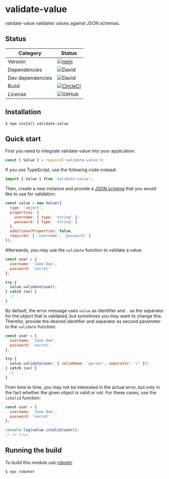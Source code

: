 # validate-value

validate-value validates values against JSON schemas.

## Status

| Category         | Status                                                                                                                                                   |
| ---------------- | -------------------------------------------------------------------------------------------------------------------------------------------------------- |
| Version          | [![npm](https://img.shields.io/npm/v/validate-value)](https://www.npmjs.com/package/validate-value)                                                      |
| Dependencies     | ![David](https://img.shields.io/david/thenativeweb/validate-value)                                                                                       |
| Dev dependencies | ![David](https://img.shields.io/david/dev/thenativeweb/validate-value)                                                                                   |
| Build            | [![CircleCI](https://img.shields.io/circleci/build/github/thenativeweb/validate-value)](https://circleci.com/gh/thenativeweb/validate-value/tree/master) |
| License          | ![GitHub](https://img.shields.io/github/license/thenativeweb/validate-value)                                                                             |

## Installation

```shell
$ npm install validate-value
```

## Quick start

First you need to integrate validate-value into your application:

```javascript
const { Value } = require('validate-value');
```

If you use TypeScript, use the following code instead:

```typescript
import { Value } from 'validate-value';
```

Then, create a new instance and provide a [JSON schema](https://json-schema.org/learn/getting-started-step-by-step.html) that you would like to use for validation:

```javascript
const value = new Value({
  type: 'object',
  properties: {
    username: { type: 'string' },
    password: { type: 'string' }
  },
  additionalProperties: false,
  required: [ 'username', 'password' ]
});
```

Afterwards, you may use the `validate` function to validate a value:

```javascript
const user = {
  username: 'Jane Doe',
  password: 'secret'
};

try {
  value.validate(user);
} catch (ex) {
  // ...
}
```

By default, the error message uses `value` as identifier and `.` as the separator for the object that is validated, but sometimes you may want to change this. Therefor, provide the desired identifier and separator as second parameter to the `validate` function:

```javascript
const user = {
  username: 'Jane Doe',
  password: 'secret'
};

try {
  value.validate(user, { valueName: 'person', separator: '/' });
} catch (ex) {
  // ...
}
```

From time to time, you may not be interested in the actual error, but only in the fact whether the given object is valid or not. For these cases, use the `isValid` function:

```javascript
const user = {
  username: 'Jane Doe',
  password: 'secret'
};

console.log(value.isValid(user));
// => true
```

## Running the build

To build this module use [roboter](https://www.npmjs.com/package/roboter).

```shell
$ npx roboter
```
